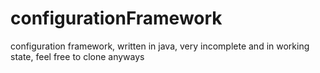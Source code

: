 configurationFramework
======================

configuration framework, written in java, very incomplete and in working state, feel free to clone anyways
